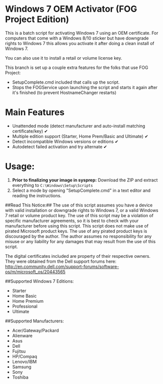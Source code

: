 # Windows 7 OEM Activator (FOG Project Edition)
This is a batch script for activating Windows 7 using an OEM certificate. For computers that come with a Windows 8/10 sticker but have downgrade rights to Windows 7 this allows you activate it after doing a clean install of Windows 7.

You can also use it to install a retail or volume license key. 

This branch is set up a couple extra features for the folks that use FOG Project:

- SetupComplete.cmd included that calls up the script.
- Stops the FOGService upon launching the script and starts it  again after it's finished (to prevent HostnameChanger restarts)

# Main Features

- Unattended mode (detect manufacturer and auto-install matching certificate/key) ✔
- Multiple edition support (Starter, Home Prem/Basic and Ultimate) ✔
- Detect incompatible Windows versions or editions ✔
- Autodetect failed activation and try alternate ✔

# Usage:

1. **Prior to finalizing your image in sysprep:** Download the ZIP and extract everything to `C:\Windows\Setup\Scripts`
2. Select a mode by opening "SetupComplete.cmd" in a text editor and reading the instructions.

##Read This Notice:##
The use of this script assumes you have a device with valid installation or downgrade rights to Windows 7, or a valid Windows 7 retail or volume product key. The use of this script may be a violation of specific manufacturer agreements, so it is best to check with your manufacturer before using this script. This script does not make use of pirated Microsoft product keys. The use of any pirated product keys is discouraged by the author. The author assumes no responsibility for any misuse or any liability for any damages that may result from the use of this script. 

The digital certificates included are property of their respective owners. They were obtained from the Dell support forums here: http://en.community.dell.com/support-forums/software-os/m/microsoft_os/20443565

##Supported Windows 7 Editions:
- Starter
- Home Basic
- Home Premium
- Professional
- Ultimate

##Supported Manufacturers:
- Acer/Gateway/Packard
- Alienware
- Asus
- Dell
- Fujitsu
- HP/Compaq
- Lenovo/IBM
- Samsung
- Sony
- Toshiba
